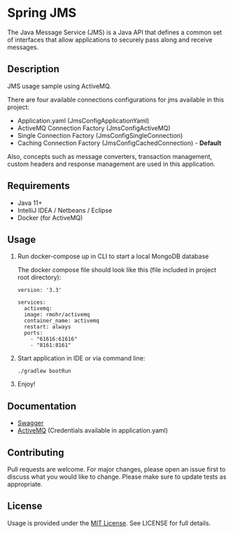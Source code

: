 # Spring JMS

The Java Message Service (JMS) is a Java API that defines a common set of interfaces that allow applications to securely pass along and receive messages.

## Description

JMS usage sample using ActiveMQ. 

There are four available connections configurations for jms available in this project:
- Application.yaml (JmsConfigApplicationYaml)
- ActiveMQ Connection Factory (JmsConfigActiveMQ)
- Single Connection Factory (JmsConfigSingleConnection)
- Caching Connection Factory (JmsConfigCachedConnection) - **Default**

Also, concepts such as message converters, transaction management, custom headers and response management are used in this application.

## Requirements

- Java 11+
- IntelliJ IDEA / Netbeans / Eclipse
- Docker (for ActiveMQ)

## Usage

1) Run docker-compose up in CLI to start a local MongoDB database

   The docker compose file should look like this (file included in project root directory):
    ```
    version: '3.3'

    services:
      activemq:
      image: rmohr/activemq
      container_name: activemq
      restart: always
      ports:
        - "61616:61616"
        - "8161:8161"
    ``` 
2) Start application in IDE or via command line:

    ```
    ./gradlew bootRun
    ```  
   
3) Enjoy!

## Documentation

- [Swagger](http://localhost:9080/swagger-ui/index.html#/) 
- [ActiveMQ](http://localhost:8161/) (Credentials available in application.yaml)

## Contributing

Pull requests are welcome. For major changes, please open an issue first to discuss what you would like to change.  Please make sure to update tests as appropriate.

## License

Usage is provided under the [MIT License](https://mit-license.org/). See LICENSE for full details.